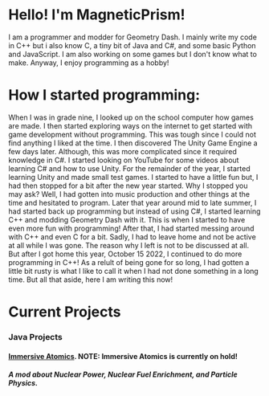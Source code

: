 # Hello! I'm MagneticPrism!
   I am a programmer and modder for Geometry Dash. I mainly write my code in C++ but i also know C, a tiny bit of Java and C#, and some basic Python and JavaScript.
   I am also working on some games but I don't know what to make. 
   Anyway, I enjoy programming as a hobby!

# How I started programming:
   When I was in grade nine, I looked up on the school computer how games are made.
   I then started exploring ways on the internet to get started with game development without programming.
   This was tough since I could not find anything I liked at the time.
   I then discovered The Unity Game Engine a few days later.
   Although, this was more complicated since it required knowledge in C#.
   I started looking on YouTube for some videos about learning C# and how to use Unity.
   For the remainder of the year, I started learning Unity and made small test games.
   I started to have a little fun but, I had then stopped for a bit after the new year started.
   Why I stopped you may ask? Well, I had gotten into music production and other things at the time and hesitated to program.
   Later that year around mid to late summer, I had started back up programming but instead of using C#, I started learning C++ and modding Geometry Dash with it.
   This is when I started to have even more fun with programming!
   After that, I had started messing around with C++ and even C for a bit.
   Sadly, I had to leave home and not be active at all while I was gone.
   The reason why I left is not to be discussed at all.
   But after I got home this year, October 15 2022, I continued to do more programming in C++!
   As a relult of being gone for so long, I had gotten a little bit rusty is what I like to call it when I had not done something in a long time.
   But all that aside, here I am writing this now!

# Current Projects
  ### Java Projects
  #### [Immersive Atomics](https://github.com/DotPrism/Immersive-Atomics). NOTE: Immersive Atomics is currently on hold!
  ##### A mod about Nuclear Power, Nuclear Fuel Enrichment, and Particle Physics.

